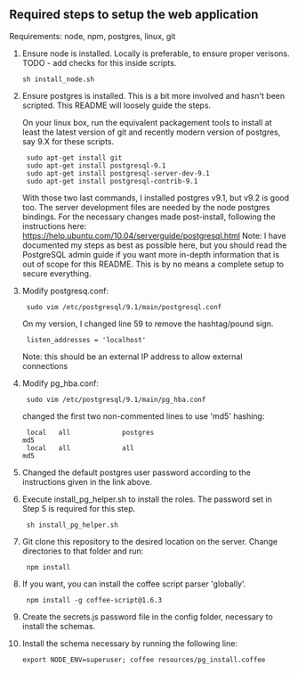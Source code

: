 Required steps to setup the web application
-------------------------------------------

Requirements: node, npm, postgres, linux, git


1.  Ensure node is installed. Locally is preferable, to ensure proper verisons. 
    TODO - add checks for this inside scripts.


        sh install_node.sh


2. Ensure postgres is installed. This is a bit more involved and hasn't been scripted. This README will loosely guide the steps.

    On your linux box, run the equivalent packagement tools to install at least the latest version of git and recently modern version of postgres, say 9.X for these scripts.

        sudo apt-get install git
        sudo apt-get install postgresql-9.1
        sudo apt-get install postgresql-server-dev-9.1
        sudo apt-get install postgresql-contrib-9.1
    
    With those two last commands, I installed postgres v9.1, but v9.2 is good too. The server development files are needed by the node postgres bindings.  For the necessary changes made post-install, following the instructions here:
    https://help.ubuntu.com/10.04/serverguide/postgresql.html
    Note: I have documented my steps as best as possible here, but you should read the PostgreSQL admin guide if you want more in-depth information that is out of scope for this README. This is by no means a complete setup to secure everything.

3. Modify postgresq.conf:


        sudo vim /etc/postgresql/9.1/main/postgresql.conf

    On my version, I changed line 59 to remove the hashtag/pound sign.

        listen_addresses = 'localhost'

    Note: this should be an external IP address to allow external connections 
 

4. Modify pg_hba.conf:


        sudo vim /etc/postgresql/9.1/main/pg_hba.conf 

    changed the first two non-commented lines to use 'md5' hashing:

        local   all             postgres                                md5 
        local   all             all                                     md5 

5. Changed the default postgres user password according to the instructions given in the link above.
6. Execute install_pg_helper.sh to install the roles. The password set in Step 5 is required for this step.


        sh install_pg_helper.sh

7. Git clone this repository to the desired location on the server. Change directories to that folder and run: 


        npm install
    
8. If you want, you can install the coffee script parser 'globally'.


        npm install -g coffee-script@1.6.3


9. Create the secrets.js password file in the config folder, necessary to install the schemas.
10. Install the schema necessary by running the following line:


        export NODE_ENV=superuser; coffee resources/pg_install.coffee
        
        
